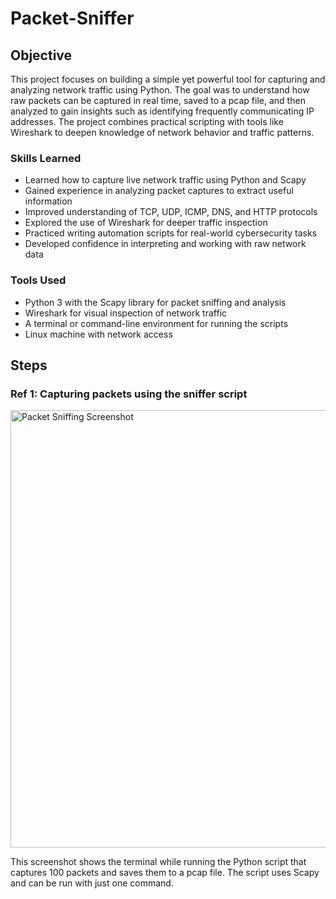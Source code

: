 # Packet-Sniffer

## Objective

This project focuses on building a simple yet powerful tool for capturing and analyzing network traffic using Python. The goal was to understand how raw packets can be captured in real time, saved to a pcap file, and then analyzed to gain insights such as identifying frequently communicating IP addresses. The project combines practical scripting with tools like Wireshark to deepen knowledge of network behavior and traffic patterns.


### Skills Learned

- Learned how to capture live network traffic using Python and Scapy
- Gained experience in analyzing packet captures to extract useful information
- Improved understanding of TCP, UDP, ICMP, DNS, and HTTP protocols
- Explored the use of Wireshark for deeper traffic inspection
- Practiced writing automation scripts for real-world cybersecurity tasks
- Developed confidence in interpreting and working with raw network data

### Tools Used

- Python 3 with the Scapy library for packet sniffing and analysis
- Wireshark for visual inspection of network traffic
- A terminal or command-line environment for running the scripts
- Linux machine with network access

## Steps
### Ref 1: Capturing packets using the sniffer script

<img src="https://i.imgur.com/YOUR_IMAGE_ID.png" alt="Packet Sniffing Screenshot" width="700"/>

This screenshot shows the terminal while running the Python script that captures 100 packets and saves them to a pcap file. The script uses Scapy and can be run with just one command.


